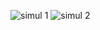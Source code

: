![simul 1](https://user-images.githubusercontent.com/101941045/165734391-57d9eddf-d43d-4e29-8c21-22dfc4229ab5.png)
![simul 2](https://user-images.githubusercontent.com/101941045/165734439-a799f7e7-15c0-43c0-9028-144af8846e78.png)

